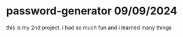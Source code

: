 # password-generator 09/09/2024

this is my 2nd project. i had so much fun and i learned many things
